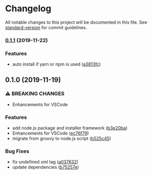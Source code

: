 # Changelog

All notable changes to this project will be documented in this file. See [standard-version](https://github.com/conventional-changelog/standard-version) for commit guidelines.

### [0.1.1](https://github.com/jayree/sfdx-md-merge-driver/compare/v0.1.0...v0.1.1) (2019-11-22)


### Features

* auto install if yarn or npm is used ([a3813fc](https://github.com/jayree/sfdx-md-merge-driver/commit/a3813fcb0eb89c59e9362a0907e8bae02efda012))

## 0.1.0 (2019-11-19)


### ⚠ BREAKING CHANGES

* Enhancements for VSCode

### Features

* add node.js package and installer framework ([b3e20ba](https://github.com/jayree/sfdx-md-merge-driver/commit/b3e20ba203a22e080b749c406a7d534cb574317c))
* Enhancements for VSCode ([ec76f79](https://github.com/jayree/sfdx-md-merge-driver/commit/ec76f79812ab13b167ae4464249d956a36f49a5a))
* migrate from groovy to node.js script ([b525c45](https://github.com/jayree/sfdx-md-merge-driver/commit/b525c45774cf695fe62c16f56fcbfd77a9e7bb29))


### Bug Fixes

* fix undefined xml tag ([a037632](https://github.com/jayree/sfdx-md-merge-driver/commit/a037632343827cb7c389b0412a429f2b67aae650))
* update dependencies ([b75257e](https://github.com/jayree/sfdx-md-merge-driver/commit/b75257ea2f6c207559e5af935df827f76b3da290))
